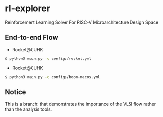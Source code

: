 # rl-explorer
Reinforcement Learning Solver For RISC-V Microarchitecture Design Space

## End-to-end Flow
- Rocket@CUHK
```bash
$ python3 main.py -c configs/rocket.yml
```
- Rocket@CUHK
```bash
$ python3 main.py -c configs/boom-macos.yml
```

## Notice

This is a branch: that demonstrates the importance of the VLSI flow rather than the analysis tools.
